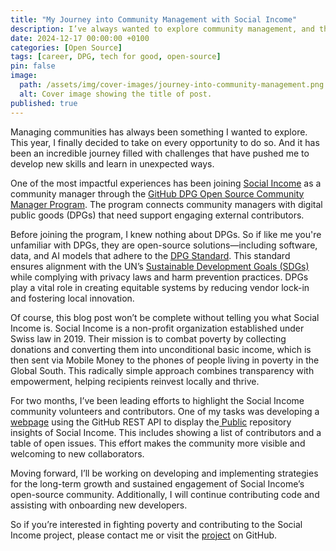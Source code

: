 ```yaml
---
title: "My Journey into Community Management with Social Income"
description: I’ve always wanted to explore community management, and this year, I embraced every opportunity.
date: 2024-12-17 00:00:00 +0100
categories: [Open Source]
tags: [career, DPG, tech for good, open-source]
pin: false
image:
  path: /assets/img/cover-images/journey-into-community-management.png
  alt: Cover image showing the title of post.
published: true
---
```


Managing communities has always been something I wanted to explore. This year, I finally decided to take on every opportunity to do so. And it has been an incredible journey filled with challenges that have pushed me to develop new skills and learn in unexpected ways.

One of the most impactful experiences has been joining [Social Income](https://socialincome.org/) as a community manager through the [GitHub DPG Open Source Community Manager Program](https://socialimpact.github.com/tech-for-social-good/dpg-open-source-community-manager-program). The program connects community managers with digital public goods (DPGs) that need support engaging external contributors.

Before joining the program, I knew nothing about DPGs. So if like me you're unfamiliar with DPGs, they are open-source solutions—including software, data, and AI models that adhere to the [DPG Standard](http://digitalpublicgoods.net/standard/). This standard ensures alignment with the UN’s [Sustainable Development Goals (SDGs)](https://sdgs.un.org/goals) while complying with privacy laws and harm prevention practices. DPGs play a vital role in creating equitable systems by reducing vendor lock-in and fostering local innovation.

Of course, this blog post won’t be complete without telling you what Social Income is. Social Income is a non-profit organization established under Swiss law in 2019. Their mission is to combat poverty by collecting donations and converting them into unconditional basic income, which is then sent via Mobile Money to the phones of people living in poverty in the Global South. This radically simple approach combines transparency with empowerment, helping recipients reinvest locally and thrive.

For two months, I’ve been leading efforts to highlight the Social Income community volunteers and contributors. One of my tasks was developing a [webpage](https://socialincome.org/en/int/open-source) using the GitHub REST API to display the[ Public](https://github.com/socialincome-san/public) repository insights of Social Income. This includes showing a list of contributors and a table of open issues. This effort makes the community more visible and welcoming to new collaborators.

Moving forward,  I’ll be working on developing and implementing strategies for the long-term growth and sustained engagement of Social Income’s open-source community. Additionally, I will continue contributing code and assisting with onboarding new developers.

So if you’re interested in fighting poverty and contributing to the Social Income project, please contact me or visit the [project](https://github.com/socialincome-san) on GitHub.
